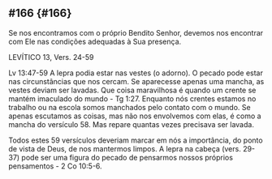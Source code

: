 ## #166 {#166}

Se nos encontramos com o próprio Bendito Senhor, devemos nos encontrar com Ele nas condições adequadas à Sua presença.

LEVÍTICO 13, Vers. 24-59

Lv 13:47-59 A lepra podia estar nas vestes (o adorno). O pecado pode estar nas circunstâncias que nos cercam. Se aparecesse apenas uma mancha, as vestes deviam ser lavadas. Que coisa maravilhosa é quando um crente se mantém imaculado do mundo - Tg 1:27\. Enquanto nós crentes estamos no trabalho ou na escola somos manchados pelo contato com o mundo. Se apenas escutamos as coisas, mas não nos envolvemos com elas, é como a mancha do versículo 58\. Mas repare quantas vezes precisava ser lavada.

Todos estes 59 versículos deveriam marcar em nós a importância, do ponto de vista de Deus, de nos mantermos limpos. A lepra na cabeça (vers. 29-37) pode ser uma figura do pecado de pensarmos nossos próprios pensamentos - 2 Co 10:5-6.